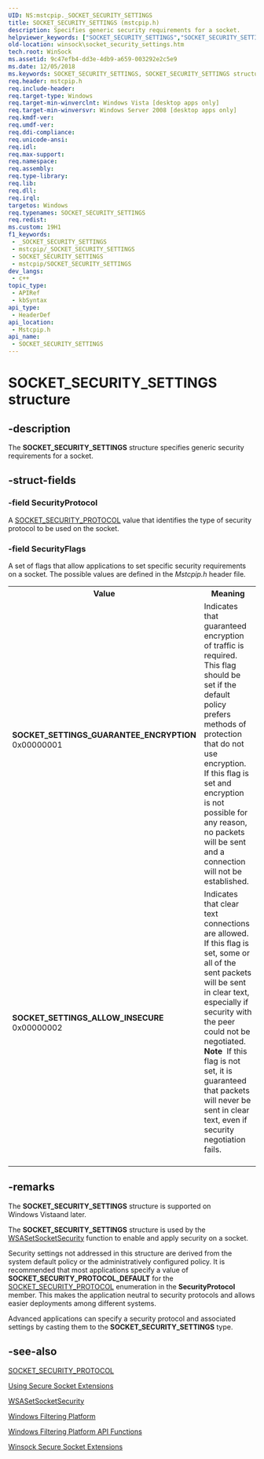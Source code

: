 ```yaml
---
UID: NS:mstcpip._SOCKET_SECURITY_SETTINGS
title: SOCKET_SECURITY_SETTINGS (mstcpip.h)
description: Specifies generic security requirements for a socket.
helpviewer_keywords: ["SOCKET_SECURITY_SETTINGS","SOCKET_SECURITY_SETTINGS structure [Winsock]","SOCKET_SETTINGS_ALLOW_INSECURE","SOCKET_SETTINGS_GUARANTEE_ENCRYPTION","mstcpip/SOCKET_SECURITY_SETTINGS","winsock.socket_security_settings"]
old-location: winsock\socket_security_settings.htm
tech.root: WinSock
ms.assetid: 9c47efb4-dd3e-4db9-a659-003292e2c5e9
ms.date: 12/05/2018
ms.keywords: SOCKET_SECURITY_SETTINGS, SOCKET_SECURITY_SETTINGS structure [Winsock], SOCKET_SETTINGS_ALLOW_INSECURE, SOCKET_SETTINGS_GUARANTEE_ENCRYPTION, mstcpip/SOCKET_SECURITY_SETTINGS, winsock.socket_security_settings
req.header: mstcpip.h
req.include-header: 
req.target-type: Windows
req.target-min-winverclnt: Windows Vista [desktop apps only]
req.target-min-winversvr: Windows Server 2008 [desktop apps only]
req.kmdf-ver: 
req.umdf-ver: 
req.ddi-compliance: 
req.unicode-ansi: 
req.idl: 
req.max-support: 
req.namespace: 
req.assembly: 
req.type-library: 
req.lib: 
req.dll: 
req.irql: 
targetos: Windows
req.typenames: SOCKET_SECURITY_SETTINGS
req.redist: 
ms.custom: 19H1
f1_keywords:
 - _SOCKET_SECURITY_SETTINGS
 - mstcpip/_SOCKET_SECURITY_SETTINGS
 - SOCKET_SECURITY_SETTINGS
 - mstcpip/SOCKET_SECURITY_SETTINGS
dev_langs:
 - c++
topic_type:
 - APIRef
 - kbSyntax
api_type:
 - HeaderDef
api_location:
 - Mstcpip.h
api_name:
 - SOCKET_SECURITY_SETTINGS
---
```


# SOCKET_SECURITY_SETTINGS structure


## -description

The <b>SOCKET_SECURITY_SETTINGS</b> structure specifies generic security requirements for  a socket.

## -struct-fields

### -field SecurityProtocol

A <a href="https://docs.microsoft.com/windows/desktop/api/mstcpip/ne-mstcpip-socket_security_protocol">SOCKET_SECURITY_PROTOCOL</a> value that identifies the type of security protocol to be used on the socket.

### -field SecurityFlags

A set of flags that allow applications to set specific security requirements on a socket. The possible values are defined in the <i>Mstcpip.h</i> header file.

<table>
<tr>
<th>Value</th>
<th>Meaning</th>
</tr>
<tr>
<td width="40%"><a id="SOCKET_SETTINGS_GUARANTEE_ENCRYPTION"></a><a id="socket_settings_guarantee_encryption"></a><dl>
<dt><b>SOCKET_SETTINGS_GUARANTEE_ENCRYPTION</b></dt>
<dt>0x00000001</dt>
</dl>
</td>
<td width="60%">
Indicates that guaranteed encryption of traffic is required.  This flag should be set if the default policy prefers methods of protection that do not use encryption. If this flag is set and encryption is not possible for any reason, no packets will be sent and a connection will not be established.

</td>
</tr>
<tr>
<td width="40%"><a id="SOCKET_SETTINGS_ALLOW_INSECURE"></a><a id="socket_settings_allow_insecure"></a><dl>
<dt><b>SOCKET_SETTINGS_ALLOW_INSECURE</b></dt>
<dt>0x00000002</dt>
</dl>
</td>
<td width="60%">
Indicates that clear text connections are allowed.  If this flag is set, some or all of the sent packets will be sent in clear text, especially if security with the peer could not be negotiated.

<div class="alert"><b>Note</b>  If this flag is not set, it is guaranteed that packets will never be sent in clear text, even if security negotiation fails.</div>
<div> </div>
</td>
</tr>
</table>

## -remarks

The <b>SOCKET_SECURITY_SETTINGS</b> structure  is supported on Windows Vistaand later.

The <b>SOCKET_SECURITY_SETTINGS</b> structure  is used by the <a href="https://docs.microsoft.com/windows/desktop/api/ws2tcpip/nf-ws2tcpip-wsasetsocketsecurity">WSASetSocketSecurity</a> function to enable and apply security on  a socket.

Security settings not addressed in this structure are derived from the system default policy or the administratively configured policy. It is recommended that most applications specify a value of  <b>SOCKET_SECURITY_PROTOCOL_DEFAULT</b> for the <a href="https://docs.microsoft.com/windows/desktop/api/mstcpip/ne-mstcpip-socket_security_protocol">SOCKET_SECURITY_PROTOCOL</a> enumeration in the <b>SecurityProtocol</b> member.  This makes the application neutral to security protocols and allows easier deployments among different systems.

Advanced applications can specify a security protocol and associated settings by casting them to the <b>SOCKET_SECURITY_SETTINGS</b> type.

## -see-also

<a href="https://docs.microsoft.com/windows/desktop/api/mstcpip/ne-mstcpip-socket_security_protocol">SOCKET_SECURITY_PROTOCOL</a>



<a href="https://docs.microsoft.com/windows/desktop/WinSock/using-secure-socket-extensions">Using Secure Socket Extensions</a>



<a href="https://docs.microsoft.com/windows/desktop/api/ws2tcpip/nf-ws2tcpip-wsasetsocketsecurity">WSASetSocketSecurity</a>



<a href="https://docs.microsoft.com/previous-versions/windows/desktop/ics/windows-firewall-start-page">Windows Filtering Platform</a>



<a href="https://docs.microsoft.com/windows/desktop/FWP/fwp-functions">Windows Filtering Platform  API  Functions</a>



<a href="https://docs.microsoft.com/windows/desktop/WinSock/winsock-secure-socket-extensions">Winsock Secure Socket Extensions</a>

